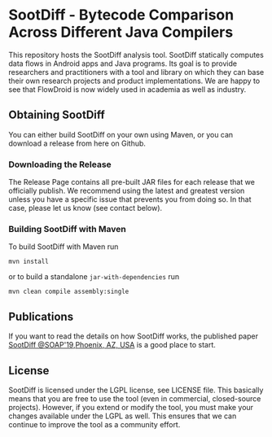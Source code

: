 # SootDiff - Bytecode Comparison Across Different Java Compilers

This repository hosts the SootDiff analysis tool. SootDiff statically computes data flows in Android apps and Java programs. Its goal is to provide researchers and practitioners with a tool and library on which they can base their own research projects and product implementations. We are happy to see that FlowDroid is now widely used in academia as well as industry.

## Obtaining SootDiff
You can either build SootDiff on your own using Maven, or you can download a release from here on Github.

### Downloading the Release
The Release Page contains all pre-built JAR files for each release that we officially publish. We recommend using the latest and greatest version unless you have a specific issue that prevents you from doing so. In that case, please let us know (see contact below).


### Building SootDiff with Maven
To build SootDiff with Maven run
```
mvn install
```

or to build a standalone `jar-with-dependencies` run
```
mvn clean compile assembly:single
```


## Publications
If you want to read the details on how SootDiff works, the published paper [SootDiff @SOAP'19,Phoenix, AZ, USA](https://dl.acm.org/citation.cfm?id=3329966) is a good place to start.



## License
SootDiff is licensed under the LGPL license, see LICENSE file. This basically means that you are free to use the tool (even in commercial, closed-source projects). However, if you extend or modify the tool, you must make your changes available under the LGPL as well. This ensures that we can continue to improve the tool as a community effort.

